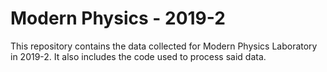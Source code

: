 # Modern Physics - 2019-2
This repository contains the data collected for Modern Physics Laboratory in 2019-2. It also includes the code used to process said data.
